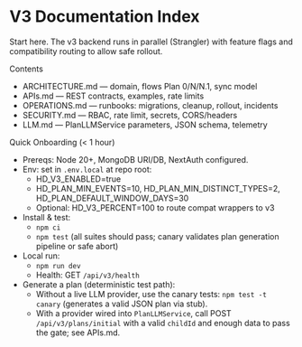 V3 Documentation Index
======================

Start here. The v3 backend runs in parallel (Strangler) with feature flags and compatibility routing to allow safe rollout.

Contents
- ARCHITECTURE.md — domain, flows Plan 0/N/N.1, sync model
- APIs.md — REST contracts, examples, rate limits
- OPERATIONS.md — runbooks: migrations, cleanup, rollout, incidents
- SECURITY.md — RBAC, rate limit, secrets, CORS/headers
- LLM.md — PlanLLMService parameters, JSON schema, telemetry

Quick Onboarding (< 1 hour)
- Prereqs: Node 20+, MongoDB URI/DB, NextAuth configured.
- Env: set in `.env.local` at repo root:
  - HD_V3_ENABLED=true
  - HD_PLAN_MIN_EVENTS=10, HD_PLAN_MIN_DISTINCT_TYPES=2, HD_PLAN_DEFAULT_WINDOW_DAYS=30
  - Optional: HD_V3_PERCENT=100 to route compat wrappers to v3
- Install & test:
  - `npm ci`
  - `npm test` (all suites should pass; canary validates plan generation pipeline or safe abort)
- Local run:
  - `npm run dev`
  - Health: GET `/api/v3/health`
- Generate a plan (deterministic test path):
  - Without a live LLM provider, use the canary tests: `npm test -t canary` (generates a valid JSON plan via stub).
  - With a provider wired into `PlanLLMService`, call POST `/api/v3/plans/initial` with a valid `childId` and enough data to pass the gate; see APIs.md.


